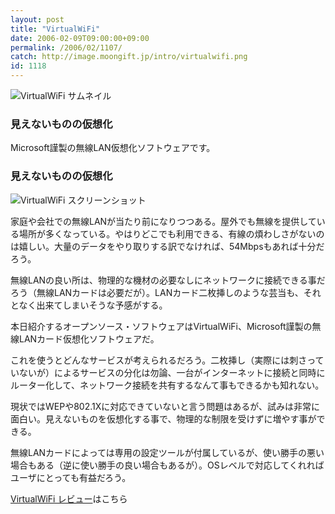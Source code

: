```yaml
---
layout: post
title: "VirtualWiFi"
date: 2006-02-09T09:00:00+09:00
permalink: /2006/02/1107/
catch: http://image.moongift.jp/intro/virtualwifi.png
id: 1118
---
```

 ![VirtualWiFi サムネイル](http://image.moongift.jp/intro/virtualwifi.t.png "VirtualWiFi サムネイル")
  

### 見えないものの仮想化
  
Microsoft謹製の無線LAN仮想化ソフトウェアです。  
<!--more-->  

### 見えないものの仮想化
  

![VirtualWiFi スクリーンショット](http://image.moongift.jp/intro/virtualwifi.png "VirtualWiFi スクリーンショット")

  

家庭や会社での無線LANが当たり前になりつつある。屋外でも無線を提供している場所が多くなっている。やはりどこでも利用できる、有線の煩わしさがないのは嬉しい。大量のデータをやり取りする訳でなければ、54Mbpsもあれば十分だろう。

  

無線LANの良い所は、物理的な機材の必要なしにネットワークに接続できる事だろう（無線LANカードは必要だが）。LANカード二枚挿しのような芸当も、それとなく出来てしまいそうな予感がする。

  

本日紹介するオープンソース・ソフトウェアはVirtualWiFi、Microsoft謹製の無線LANカード仮想化ソフトウェアだ。

  

これを使うとどんなサービスが考えられるだろう。二枚挿し（実際には刺さっていないが）によるサービスの分化は勿論、一台がインターネットに接続と同時にルーター化して、ネットワーク接続を共有するなんて事もできるかも知れない。

  

現状ではWEPや802.1Xに対応できていないと言う問題はあるが、試みは非常に面白い。見えないものを仮想化する事で、物理的な制限を受けずに増やす事ができる。

  

無線LANカードによっては専用の設定ツールが付属しているが、使い勝手の悪い場合もある（逆に使い勝手の良い場合もあるが）。OSレベルで対応してくれればユーザにとっても有益だろう。

  

[VirtualWiFi レビュー](http://oss.moongift.jp/review/i-1122.html)はこちら

